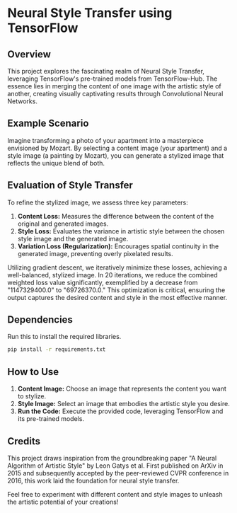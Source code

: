 # Neural Style Transfer using TensorFlow

## Overview

This project explores the fascinating realm of Neural Style Transfer, leveraging TensorFlow's pre-trained models from TensorFlow-Hub. The essence lies in merging the content of one image with the artistic style of another, creating visually captivating results through Convolutional Neural Networks.

## Example Scenario

Imagine transforming a photo of your apartment into a masterpiece envisioned by Mozart. By selecting a content image (your apartment) and a style image (a painting by Mozart), you can generate a stylized image that reflects the unique blend of both.

## Evaluation of Style Transfer

To refine the stylized image, we assess three key parameters:

1. **Content Loss:** Measures the difference between the content of the original and generated images.
2. **Style Loss:** Evaluates the variance in artistic style between the chosen style image and the generated image.
3. **Variation Loss (Regularization):** Encourages spatial continuity in the generated image, preventing overly pixelated results.

Utilizing gradient descent, we iteratively minimize these losses, achieving a well-balanced, stylized image. In 20 iterations, we reduce the combined weighted loss value significantly, exemplified by a decrease from "1147329400.0" to "69726370.0." This optimization is critical, ensuring the output captures the desired content and style in the most effective manner.

## Dependencies

Run this to install the required libraries.
```bash
pip install -r requirements.txt
```

## How to Use

1. **Content Image:** Choose an image that represents the content you want to stylize.
2. **Style Image:** Select an image that embodies the artistic style you desire.
3. **Run the Code:** Execute the provided code, leveraging TensorFlow and its pre-trained models.

## Credits

This project draws inspiration from the groundbreaking paper "A Neural Algorithm of Artistic Style" by Leon Gatys et al. First published on ArXiv in 2015 and subsequently accepted by the peer-reviewed CVPR conference in 2016, this work laid the foundation for neural style transfer.

Feel free to experiment with different content and style images to unleash the artistic potential of your creations!
